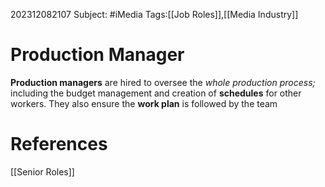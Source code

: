 202312082107
Subject: #iMedia 
Tags:[[Job Roles]],[[Media Industry]]

# Production Manager

**Production managers** are hired to oversee the *whole production process;* including the budget management and creation of **schedules** for other workers. They also ensure the **work plan** is followed by the team



# **References**

[[Senior Roles]]